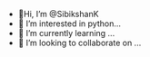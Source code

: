 - 👋Hi, I’m @SibikshanK
- 👀 I’m interested in python...
- 🌱 I’m currently learning ...
- 💞️ I’m looking to collaborate on ...

<!---
SibikahanK/SibikahanK is a ✨ special ✨ repository because its `README.md` (this file) appears on your GitHub profile.
You can click the Preview link to take a look at your changes.
--->
